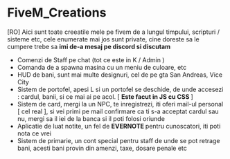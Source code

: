# FiveM_Creations

[RO] Aici sunt toate creeatile mele pe fivem de a lungul timpului, scripturi / sisteme etc, cele enumerate mai jos sunt private, cine doreste sa le cumpere trebe sa <b> imi de-a mesaj pe discord si discutam </b>

<ul>
  <li> Comenzi de Staff pe chat (tot ce este in K / Admin ) </li>
  <li> Comanda de a spawna masina cu un meniu de culoare, etc </li>
  <li> HUD de bani, sunt mai multe designuri, cel de pe gta San Andreas, Vice City </li>
  <li> Sistem de portofel, apesi L si un portofel se deschide, de unde accesezi : cardul, banii, si ce mai ai pe acol. [ <b> Este facut in JS cu CSS </b> ] </li>
  <li> Sistem de card, mergi la un NPC, te inregistrezi, iti oferi mail-ul personal [ cel real ], si vei primi pe mail confirmare ca ti s-a acceptat cardul sau nu, mergi sa il iei de la banca si il poti folosi oriunde </li>
  <li> Aplicatie de luat notite, un fel de <b> EVERNOTE </b> pentru cunoscatori, iti poti nota ce vrei </li>
  <li> Sistem de primarie, un cont special pentru staff de unde se pot retrage bani, acesti bani provin din amenzi, taxe, dosare penale etc </li>
</ul>
